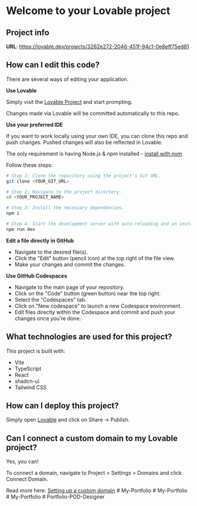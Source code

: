 # Welcome to your Lovable project

## Project info

**URL**: https://lovable.dev/projects/3262e272-2046-451f-94c1-0e8eff75ed81

## How can I edit this code?

There are several ways of editing your application.

**Use Lovable**

Simply visit the [Lovable Project](https://lovable.dev/projects/3262e272-2046-451f-94c1-0e8eff75ed81) and start prompting.

Changes made via Lovable will be committed automatically to this repo.

**Use your preferred IDE**

If you want to work locally using your own IDE, you can clone this repo and push changes. Pushed changes will also be reflected in Lovable.

The only requirement is having Node.js & npm installed - [install with nvm](https://github.com/nvm-sh/nvm#installing-and-updating)

Follow these steps:

```sh
# Step 1: Clone the repository using the project's Git URL.
git clone <YOUR_GIT_URL>

# Step 2: Navigate to the project directory.
cd <YOUR_PROJECT_NAME>

# Step 3: Install the necessary dependencies.
npm i

# Step 4: Start the development server with auto-reloading and an instant preview.
npm run dev
```

**Edit a file directly in GitHub**

- Navigate to the desired file(s).
- Click the "Edit" button (pencil icon) at the top right of the file view.
- Make your changes and commit the changes.

**Use GitHub Codespaces**

- Navigate to the main page of your repository.
- Click on the "Code" button (green button) near the top right.
- Select the "Codespaces" tab.
- Click on "New codespace" to launch a new Codespace environment.
- Edit files directly within the Codespace and commit and push your changes once you're done.

## What technologies are used for this project?

This project is built with:

- Vite
- TypeScript
- React
- shadcn-ui
- Tailwind CSS

## How can I deploy this project?

Simply open [Lovable](https://lovable.dev/projects/3262e272-2046-451f-94c1-0e8eff75ed81) and click on Share -> Publish.

## Can I connect a custom domain to my Lovable project?

Yes, you can!

To connect a domain, navigate to Project > Settings > Domains and click Connect Domain.

Read more here: [Setting up a custom domain](https://docs.lovable.dev/tips-tricks/custom-domain#step-by-step-guide)
#   M y - P o r t f o l i o  
 #   M y - P o r t f o l i o  
 #   M y - P o r t f o l i o  
 #   P o r t f o l i o - P O D - D e s i g n e r  
 
